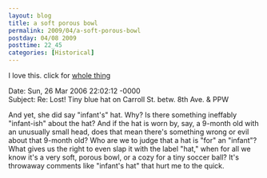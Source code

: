 ```yaml
---
layout: blog
title: a soft porous bowl
permalink: 2009/04/a-soft-porous-bowl
postday: 04/08 2009
posttime: 22_45
categories: [Historical]
---
```


<p>I love this. click for <a href="http://gawker.com/news/park-slope/the-park-slope-hat-spat-read-all-the-emails-166214.php">whole thing</a></p>
<p>Date: Sun, 26 Mar 2006 22:02:12 -0000<br />
Subject: Re: Lost! Tiny blue hat on Carroll St. betw. 8th Ave. &amp; PPW</p>
<p>And yet, she did say "infant's" hat. Why? Is there something ineffably "infant-ish" about the hat? And if the hat is worn by, say, a 9-month old with an unusually small head, does that mean there's something wrong or evil about that 9-month old? Who are we to judge that a hat is "for" an "infant"? What gives us the right to even slap it with the label "hat," when for all we know it's a very soft, porous bowl, or a cozy for a tiny soccer ball? It's throwaway comments like "infant's hat" that hurt me to the quick. </p>
